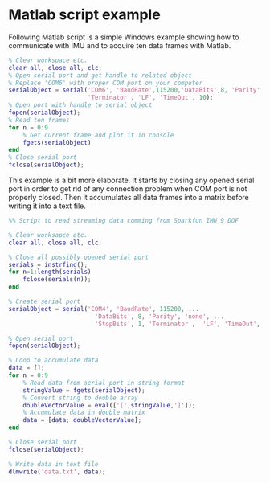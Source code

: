 # Matlab script example

Following Matlab script is a simple Windows example showing how to communicate with IMU and to acquire ten data frames with Matlab.

```matlab 
% Clear workspace etc.
clear all, close all, clc;
% Open serial port and get handle to related object
% Replace 'COM6' with proper COM port on your computer
serialObject = serial('COM6', 'BaudRate',115200,'DataBits',8, 'Parity', 'none', 'StopBits', 1,...
                      'Terminator', 'LF', 'TimeOut', 10);
% Open port with handle to serial object
fopen(serialObject);
% Read ten frames
for n = 0:9
    % Get current frame and plot it in console
    fgets(serialObject)    
end
% Close serial port
fclose(serialObject);
```

This example is a bit more elaborate. It starts by closing any opened serial port in order to get rid of any connection problem when COM port is not properly closed. Then it accumulates all data frames into a matrix before writing it into a text file.

```matlab
%% Script to read streaming data comming from Sparkfun IMU 9 DOF

% Clear worksapce etc.
clear all, close all, clc;

% Close all possibly opened serial port
serials = instrfind();
for n=1:length(serials)
    fclose(serials(n));
end

% Create serial port
serialObject = serial('COM4', 'BaudRate', 115200, ...
                        'DataBits', 8, 'Parity', 'none', ...
                        'StopBits', 1, 'Terminator',  'LF', 'TimeOut', 10);

% Open serial port
fopen(serialObject);

% Loop to accumulate data
data = [];
for n = 0:9
    % Read data from serial port in string format
    stringValue = fgets(serialObject);
    % Convert string to double array
    doubleVectorValue = eval(['[',stringValue,']']);
    % Accumulate data in double matrix
    data = [data; doubleVectorValue];
end

% Close serial port
fclose(serialObject);

% Write data in text file
dlmwrite('data.txt', data);
```
